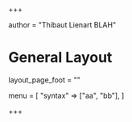 +++

author = "Thibaut Lienart BLAH"

# General Layout
layout_page_foot = ""

menu = [
  "syntax" => ["aa", "bb"],
]

+++
